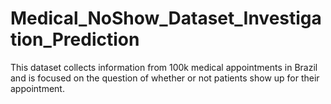 # Medical_NoShow_Dataset_Investigation_Prediction
This dataset collects information from 100k medical appointments in Brazil and is focused on the question of whether or not patients show up for their appointment.
